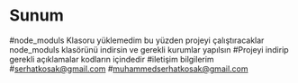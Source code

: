# Sunum
#node_moduls Klasoru yüklemedim bu yüzden projeyi çalıştıracaklar node_moduls klasörünü indirsin ve gerekli kurumlar yapılsın
#Projeyi indirip gerekli açıklamalar kodların içindedir
#iletişim bilgilerim
#serhatkosak@gmail.com
#muhammedserhatkosak@gmail.com
